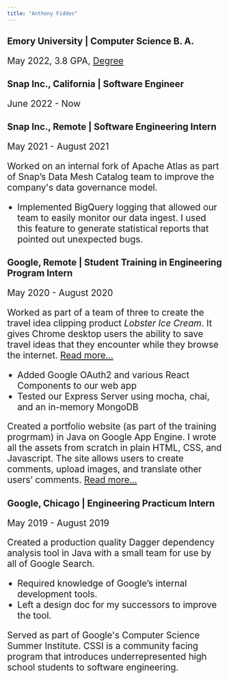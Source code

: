 ```yaml
---
title: "Anthony Fiddes"
---
```


<style>
  p, li {font-size: 1.3rem};
</style>

<!-- TODO: Do I want to add pictures? -->

<!-- TODO: Fill in the last two jobs -->

<h2 style="margin-bottom: 0">Emory University | Computer Science B. A.</h2>

May 2022, 3.8 GPA, [Degree](./diploma.pdf)

<h2 style="margin-bottom: 0">Snap Inc., California | Software Engineer</h2>

June 2022 - Now

<h2 style="margin-bottom: 0">Snap Inc., Remote | Software Engineering Intern</h2>

May 2021 - August 2021

Worked on an internal fork of Apache Atlas as part of Snap’s Data Mesh Catalog
team to improve the company's data governance model.

* Implemented BigQuery logging that allowed our team to easily monitor our data
ingest. I used this feature to generate statistical reports that pointed out
unexpected bugs.

<h2 style="margin-bottom: 0">Google, Remote | Student Training in Engineering Program Intern</h2>

May 2020 - August 2020

Worked as part of a team of three to create the travel idea clipping product
*Lobster Ice Cream*. It gives Chrome desktop users the ability to save travel
ideas that they encounter while they browse the internet. [Read
more...](https://github.com/Anthony-Fiddes/lobster-ice)

* Added Google OAuth2 and various React Components to our web app
* Tested our Express Server using mocha, chai, and an in-memory MongoDB
 
Created a portfolio website (as part of the training progrmam) in Java on Google
App Engine. I wrote all the assets from scratch in plain HTML, CSS, and
Javascript. The site allows users to create comments, upload images, and
translate other users’ comments. [Read
more...](https://github.com/Anthony-Fiddes/step-portfolio)

<h2 style="margin-bottom: 0">Google, Chicago | Engineering Practicum Intern</h2>

May 2019 - August 2019 

Created a production quality Dagger dependency analysis tool in Java with a
small team for use by all of Google Search.

* Required knowledge of Google’s internal development tools.
* Left a design doc for my successors to improve the tool.
 
Served as part of Google's Computer Science Summer Institute. CSSI is a
community facing program that introduces underrepresented high school students
to software engineering.

<!-- TODO: Do I want a skills section? -->
